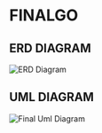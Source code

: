 # FINALGO

## ERD DIAGRAM
![ERD Diagram](https://github.com/user-attachments/assets/263f776f-55e6-4afa-aacb-9120e56228f6)

## UML DIAGRAM
![Final Uml Diagram](https://github.com/user-attachments/assets/bba88203-df7c-4933-a7e6-b3a4a4c35105)

